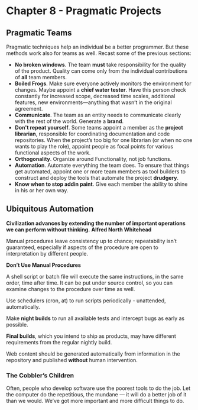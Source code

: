 # Chapter 8 - Pragmatic Projects
## Pragmatic Teams
Pragmatic techniques help an individual be a better programmer. But these methods work also for teams as well. Recast some of the previous sections:
- **No broken windows**. The team __must__ take responsibility for the quality of the product. Quality can come only from the individual contributions of __all__ team members.
- **Boiled Frogs**. Make sure everyone actively monitors the environment for changes. Maybe appoint a __chief water tester__. Have this person check constantly for increased scope, decreased time scales, additional features, new environments—anything that wasn’t in the original agreement.
- **Communicate**. The team as an entity needs to communicate clearly with the rest of the world. Generate a **brand**.
- **Don't repeat yourself**. Some teams appoint a member as the **project librarian**, responsible for coordinating documentation and code repositories. When the project’s too big for one librarian (or when no one wants to play the role), appoint people as focal points for various functional aspects of the work.
- **Orthogonality**. Organize around Functionality, not job functions.
- **Automation**. Automate everything the team does. To ensure that things get automated, appoint one or more team members as tool builders to construct and deploy the tools that automate the project **drudgery**.
- **Know when to stop addin paint**. Give each member the ability to shine in his or her own way.

## Ubiquitous Automation

**Civilization advances by extending the number of important operations we can perform without thinking.** __Alfred North Whitehead__

Manual procedures leave consistency up to chance; repeatability isn’t guaranteed, especially if aspects of the procedure are open to interpretation by different people.

**Don’t Use Manual Procedures**

A shell script or batch file will execute the same instructions, in the same order, time after time. It can be put under source control, so you can examine changes to the procedure over time as well.

Use schedulers (cron, at) to run scripts periodically - unattended, automatically.

Make __night builds__ to run all available tests and intercept bugs as early as possible.

__Final builds__, which you intend to ship as products, may have different requirements from the regular nightly build.

Web content should be generated automatically from information in the repository and published __without__ human intervention.

### The Cobbler’s Children
Often, people who develop software use the poorest tools to do the job. Let the computer do the repetitious, the mundane — it will do a better job of it than we would. We’ve got more important and more difficult things to do.
